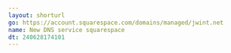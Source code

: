 ```yaml
---
layout: shorturl
go: https://account.squarespace.com/domains/managed/jwint.net
name: New DNS service squarespace
dt: 240628174101
---
```

